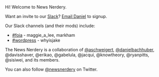 Hi! Welcome to News Nerdery.

Want an invite to our [Slack](https://newsnerdery.slack.com)? [Email Daniel](mailto:d@danielbachhuber.com) to signup.

Our Slack channels (and their mods) include:

* [#foia](https://newsnerdery.slack.com/messages/foia/) - maggie_a_lee, markham
* [#wordpress](https://newsnerdery.slack.com/messages/wordpress/) - whyisjake

The News Nerdery is a collaboration of [@aschweigert](https://github.com/aschweigert), [@danielbachhuber](https://github.com/danielbachhuber), @davisshaver, @erikao, @gabelula, @jacqui, @knowtheory, @ryanpitts, @sisiwei, and its members.

You can also follow [@newsnerdery](https://twitter.com/newsnerdery) on Twitter.
